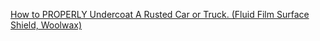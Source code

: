 [How to PROPERLY Undercoat A Rusted Car or Truck. (Fluid Film Surface Shield, Woolwax)](https://youtu.be/WZr4qoKGfXs)
